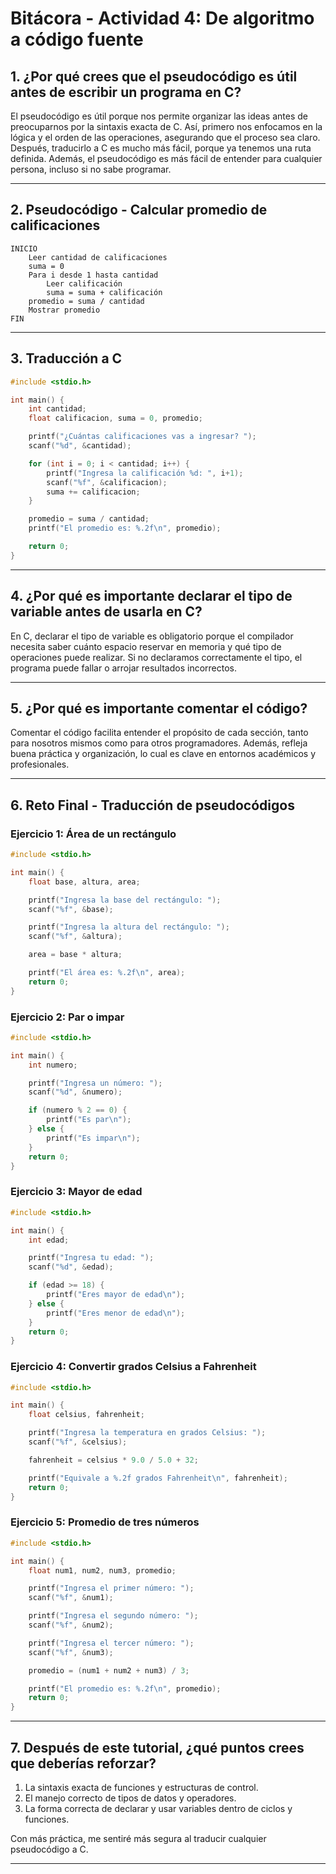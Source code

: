 
# Bitácora - Actividad 4: De algoritmo a código fuente

## 1. ¿Por qué crees que el pseudocódigo es útil antes de escribir un programa en C?

El pseudocódigo es útil porque nos permite organizar las ideas antes de preocuparnos por la sintaxis exacta de C. Así, primero nos enfocamos en la lógica y el orden de las operaciones, asegurando que el proceso sea claro. Después, traducirlo a C es mucho más fácil, porque ya tenemos una ruta definida. Además, el pseudocódigo es más fácil de entender para cualquier persona, incluso si no sabe programar.

---

## 2. Pseudocódigo - Calcular promedio de calificaciones

```
INICIO
    Leer cantidad de calificaciones
    suma = 0
    Para i desde 1 hasta cantidad
        Leer calificación
        suma = suma + calificación
    promedio = suma / cantidad
    Mostrar promedio
FIN
```

---

## 3. Traducción a C

```c
#include <stdio.h>

int main() {
    int cantidad;
    float calificacion, suma = 0, promedio;

    printf("¿Cuántas calificaciones vas a ingresar? ");
    scanf("%d", &cantidad);

    for (int i = 0; i < cantidad; i++) {
        printf("Ingresa la calificación %d: ", i+1);
        scanf("%f", &calificacion);
        suma += calificacion;
    }

    promedio = suma / cantidad;
    printf("El promedio es: %.2f\n", promedio);

    return 0;
}
```

---

## 4. ¿Por qué es importante declarar el tipo de variable antes de usarla en C?

En C, declarar el tipo de variable es obligatorio porque el compilador necesita saber cuánto espacio reservar en memoria y qué tipo de operaciones puede realizar. Si no declaramos correctamente el tipo, el programa puede fallar o arrojar resultados incorrectos.

---

## 5. ¿Por qué es importante comentar el código?

Comentar el código facilita entender el propósito de cada sección, tanto para nosotros mismos como para otros programadores. Además, refleja buena práctica y organización, lo cual es clave en entornos académicos y profesionales.

---

## 6. Reto Final - Traducción de pseudocódigos

### Ejercicio 1: Área de un rectángulo

```c
#include <stdio.h>

int main() {
    float base, altura, area;

    printf("Ingresa la base del rectángulo: ");
    scanf("%f", &base);

    printf("Ingresa la altura del rectángulo: ");
    scanf("%f", &altura);

    area = base * altura;

    printf("El área es: %.2f\n", area);
    return 0;
}
```

### Ejercicio 2: Par o impar

```c
#include <stdio.h>

int main() {
    int numero;

    printf("Ingresa un número: ");
    scanf("%d", &numero);

    if (numero % 2 == 0) {
        printf("Es par\n");
    } else {
        printf("Es impar\n");
    }
    return 0;
}
```

### Ejercicio 3: Mayor de edad

```c
#include <stdio.h>

int main() {
    int edad;

    printf("Ingresa tu edad: ");
    scanf("%d", &edad);

    if (edad >= 18) {
        printf("Eres mayor de edad\n");
    } else {
        printf("Eres menor de edad\n");
    }
    return 0;
}
```

### Ejercicio 4: Convertir grados Celsius a Fahrenheit

```c
#include <stdio.h>

int main() {
    float celsius, fahrenheit;

    printf("Ingresa la temperatura en grados Celsius: ");
    scanf("%f", &celsius);

    fahrenheit = celsius * 9.0 / 5.0 + 32;

    printf("Equivale a %.2f grados Fahrenheit\n", fahrenheit);
    return 0;
}
```

### Ejercicio 5: Promedio de tres números

```c
#include <stdio.h>

int main() {
    float num1, num2, num3, promedio;

    printf("Ingresa el primer número: ");
    scanf("%f", &num1);

    printf("Ingresa el segundo número: ");
    scanf("%f", &num2);

    printf("Ingresa el tercer número: ");
    scanf("%f", &num3);

    promedio = (num1 + num2 + num3) / 3;

    printf("El promedio es: %.2f\n", promedio);
    return 0;
}
```

---

## 7. Después de este tutorial, ¿qué puntos crees que deberías reforzar?

1. La sintaxis exacta de funciones y estructuras de control.
2. El manejo correcto de tipos de datos y operadores.
3. La forma correcta de declarar y usar variables dentro de ciclos y funciones.

Con más práctica, me sentiré más segura al traducir cualquier pseudocódigo a C.

---
